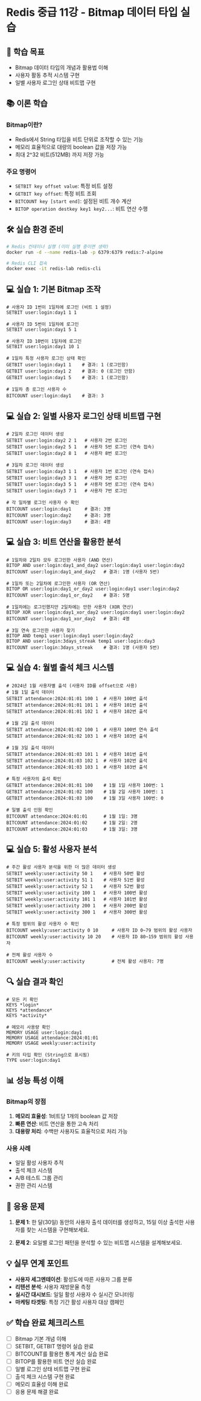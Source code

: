 # Redis 중급 11강 - Bitmap 데이터 타입 실습

## 🎯 학습 목표
- Bitmap 데이터 타입의 개념과 활용법 이해
- 사용자 활동 추적 시스템 구현
- 일별 사용자 로그인 상태 비트맵 구현

## 📚 이론 학습

### Bitmap이란?
- Redis에서 String 타입을 비트 단위로 조작할 수 있는 기능
- 메모리 효율적으로 대량의 boolean 값을 저장 가능
- 최대 2^32 비트(512MB) 까지 저장 가능

### 주요 명령어
- `SETBIT key offset value`: 특정 비트 설정
- `GETBIT key offset`: 특정 비트 조회
- `BITCOUNT key [start end]`: 설정된 비트 개수 계산
- `BITOP operation destkey key1 key2...`: 비트 연산 수행

## 🛠 실습 환경 준비

```bash
# Redis 컨테이너 실행 (이미 실행 중이면 생략)
docker run -d --name redis-lab -p 6379:6379 redis:7-alpine

# Redis CLI 접속
docker exec -it redis-lab redis-cli
```

## 💻 실습 1: 기본 Bitmap 조작

```redis
# 사용자 ID 1번이 1일차에 로그인 (비트 1 설정)
SETBIT user:login:day1 1 1

# 사용자 ID 5번이 1일차에 로그인
SETBIT user:login:day1 5 1

# 사용자 ID 10번이 1일차에 로그인
SETBIT user:login:day1 10 1

# 1일차 특정 사용자 로그인 상태 확인
GETBIT user:login:day1 1    # 결과: 1 (로그인함)
GETBIT user:login:day1 2    # 결과: 0 (로그인 안함)
GETBIT user:login:day1 5    # 결과: 1 (로그인함)

# 1일차 총 로그인 사용자 수
BITCOUNT user:login:day1    # 결과: 3
```

## 💻 실습 2: 일별 사용자 로그인 상태 비트맵 구현

```redis
# 2일차 로그인 데이터 생성
SETBIT user:login:day2 2 1   # 사용자 2번 로그인
SETBIT user:login:day2 5 1   # 사용자 5번 로그인 (연속 접속)
SETBIT user:login:day2 8 1   # 사용자 8번 로그인

# 3일차 로그인 데이터 생성
SETBIT user:login:day3 1 1   # 사용자 1번 로그인 (연속 접속)
SETBIT user:login:day3 3 1   # 사용자 3번 로그인
SETBIT user:login:day3 5 1   # 사용자 5번 로그인 (연속 접속)
SETBIT user:login:day3 7 1   # 사용자 7번 로그인

# 각 일차별 로그인 사용자 수 확인
BITCOUNT user:login:day1     # 결과: 3명
BITCOUNT user:login:day2     # 결과: 3명
BITCOUNT user:login:day3     # 결과: 4명
```

## 💻 실습 3: 비트 연산을 활용한 분석

```redis
# 1일차와 2일차 모두 로그인한 사용자 (AND 연산)
BITOP AND user:login:day1_and_day2 user:login:day1 user:login:day2
BITCOUNT user:login:day1_and_day2   # 결과: 1명 (사용자 5번)

# 1일차 또는 2일차에 로그인한 사용자 (OR 연산)
BITOP OR user:login:day1_or_day2 user:login:day1 user:login:day2
BITCOUNT user:login:day1_or_day2    # 결과: 5명

# 1일차에는 로그인했지만 2일차에는 안한 사용자 (XOR 연산)
BITOP XOR user:login:day1_xor_day2 user:login:day1 user:login:day2
BITCOUNT user:login:day1_xor_day2   # 결과: 4명

# 3일 연속 로그인한 사용자 찾기
BITOP AND temp1 user:login:day1 user:login:day2
BITOP AND user:login:3days_streak temp1 user:login:day3
BITCOUNT user:login:3days_streak    # 결과: 1명 (사용자 5번)
```

## 💻 실습 4: 월별 출석 체크 시스템

```redis
# 2024년 1월 사용자별 출석 (사용자 ID를 offset으로 사용)
# 1월 1일 출석 데이터
SETBIT attendance:2024:01:01 100 1  # 사용자 100번 출석
SETBIT attendance:2024:01:01 101 1  # 사용자 101번 출석
SETBIT attendance:2024:01:01 102 1  # 사용자 102번 출석

# 1월 2일 출석 데이터
SETBIT attendance:2024:01:02 100 1  # 사용자 100번 연속 출석
SETBIT attendance:2024:01:02 103 1  # 사용자 103번 출석

# 1월 3일 출석 데이터
SETBIT attendance:2024:01:03 101 1  # 사용자 101번 출석
SETBIT attendance:2024:01:03 102 1  # 사용자 102번 출석
SETBIT attendance:2024:01:03 103 1  # 사용자 103번 출석

# 특정 사용자의 출석 확인
GETBIT attendance:2024:01:01 100    # 1월 1일 사용자 100번: 1
GETBIT attendance:2024:01:02 100    # 1월 2일 사용자 100번: 1
GETBIT attendance:2024:01:03 100    # 1월 3일 사용자 100번: 0

# 일별 출석 인원 확인
BITCOUNT attendance:2024:01:01      # 1월 1일: 3명
BITCOUNT attendance:2024:01:02      # 1월 2일: 2명
BITCOUNT attendance:2024:01:03      # 1월 3일: 3명
```

## 💻 실습 5: 활성 사용자 분석

```redis
# 주간 활성 사용자 분석을 위한 더 많은 데이터 생성
SETBIT weekly:user:activity 50 1    # 사용자 50번 활성
SETBIT weekly:user:activity 51 1    # 사용자 51번 활성
SETBIT weekly:user:activity 52 1    # 사용자 52번 활성
SETBIT weekly:user:activity 100 1   # 사용자 100번 활성
SETBIT weekly:user:activity 101 1   # 사용자 101번 활성
SETBIT weekly:user:activity 200 1   # 사용자 200번 활성
SETBIT weekly:user:activity 300 1   # 사용자 300번 활성

# 특정 범위의 활성 사용자 수 확인
BITCOUNT weekly:user:activity 0 10     # 사용자 ID 0~79 범위의 활성 사용자
BITCOUNT weekly:user:activity 10 20    # 사용자 ID 80~159 범위의 활성 사용자

# 전체 활성 사용자 수
BITCOUNT weekly:user:activity          # 전체 활성 사용자: 7명
```

## 🔍 실습 결과 확인

```redis
# 모든 키 확인
KEYS *login*
KEYS *attendance*
KEYS *activity*

# 메모리 사용량 확인
MEMORY USAGE user:login:day1
MEMORY USAGE attendance:2024:01:01
MEMORY USAGE weekly:user:activity

# 키의 타입 확인 (String으로 표시됨)
TYPE user:login:day1
```

## 📊 성능 특성 이해

### Bitmap의 장점
1. **메모리 효율성**: 1비트당 1개의 boolean 값 저장
2. **빠른 연산**: 비트 연산을 통한 고속 처리
3. **대용량 처리**: 수백만 사용자도 효율적으로 처리 가능

### 사용 사례
- 일일 활성 사용자 추적
- 출석 체크 시스템
- A/B 테스트 그룹 관리
- 권한 관리 시스템

## 🎯 응용 문제

1. **문제 1**: 한 달(30일) 동안의 사용자 출석 데이터를 생성하고, 15일 이상 출석한 사용자를 찾는 시스템을 구현해보세요.

2. **문제 2**: 요일별 로그인 패턴을 분석할 수 있는 비트맵 시스템을 설계해보세요.

## 💡 실무 연계 포인트

- **사용자 세그멘테이션**: 활성도에 따른 사용자 그룹 분류
- **리텐션 분석**: 사용자 재방문율 측정
- **실시간 대시보드**: 일일 활성 사용자 수 실시간 모니터링
- **마케팅 타겟팅**: 특정 기간 활성 사용자 대상 캠페인

## ✅ 학습 완료 체크리스트

- [ ] Bitmap 기본 개념 이해
- [ ] SETBIT, GETBIT 명령어 실습 완료
- [ ] BITCOUNT를 활용한 통계 계산 실습 완료
- [ ] BITOP를 활용한 비트 연산 실습 완료
- [ ] 일별 로그인 상태 비트맵 구현 완료
- [ ] 출석 체크 시스템 구현 완료
- [ ] 메모리 효율성 이해 완료
- [ ] 응용 문제 해결 완료